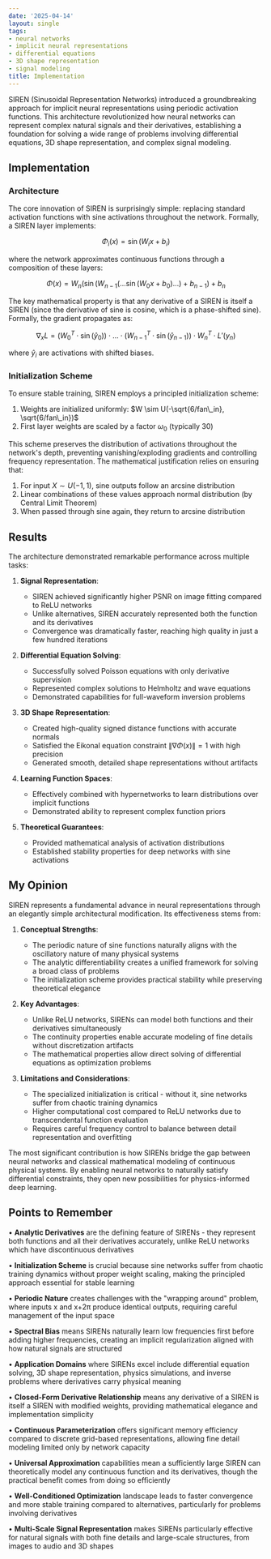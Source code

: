 ```yaml
---
date: '2025-04-14'
layout: single
tags:
- neural networks
- implicit neural representations
- differential equations
- 3D shape representation
- signal modeling
title: Implementation
---
```


SIREN (Sinusoidal Representation Networks) introduced a groundbreaking approach for implicit neural representations using periodic activation functions. This architecture revolutionized how neural networks can represent complex natural signals and their derivatives, establishing a foundation for solving a wide range of problems involving differential equations, 3D shape representation, and complex signal modeling.

## Implementation

### Architecture

The core innovation of SIREN is surprisingly simple: replacing standard activation functions with sine activations throughout the network. Formally, a SIREN layer implements:

$$\Phi_i(x) = \sin(W_i x + b_i)$$

where the network approximates continuous functions through a composition of these layers:

$$\Phi(x) = W_n(\sin(W_{n-1}(...\sin(W_0x + b_0)...) + b_{n-1}) + b_n$$

<!-- excerpt-end -->


The key mathematical property is that any derivative of a SIREN is itself a SIREN (since the derivative of sine is cosine, which is a phase-shifted sine). Formally, the gradient propagates as:

$$\nabla_x L = (W_0^T \cdot \sin(\hat{y}_0)) \cdot ... \cdot (W_{n-1}^T \cdot \sin(\hat{y}_{n-1})) \cdot W_n^T \cdot L'(y_n)$$

where $\hat{y}_i$ are activations with shifted biases.

### Initialization Scheme

To ensure stable training, SIREN employs a principled initialization scheme:

1. Weights are initialized uniformly: $W \sim U(-\sqrt{6/fan\_in}, \sqrt{6/fan\_in})$
2. First layer weights are scaled by a factor $\omega_0$ (typically 30)

This scheme preserves the distribution of activations throughout the network's depth, preventing vanishing/exploding gradients and controlling frequency representation. The mathematical justification relies on ensuring that:

1. For input $X \sim U(-1,1)$, sine outputs follow an arcsine distribution
2. Linear combinations of these values approach normal distribution (by Central Limit Theorem)
3. When passed through sine again, they return to arcsine distribution

## Results

The architecture demonstrated remarkable performance across multiple tasks:

1. **Signal Representation**:
   - SIREN achieved significantly higher PSNR on image fitting compared to ReLU networks
   - Unlike alternatives, SIREN accurately represented both the function and its derivatives
   - Convergence was dramatically faster, reaching high quality in just a few hundred iterations

2. **Differential Equation Solving**:
   - Successfully solved Poisson equations with only derivative supervision
   - Represented complex solutions to Helmholtz and wave equations
   - Demonstrated capabilities for full-waveform inversion problems

3. **3D Shape Representation**:
   - Created high-quality signed distance functions with accurate normals
   - Satisfied the Eikonal equation constraint $\|\nabla\Phi(x)\| = 1$ with high precision
   - Generated smooth, detailed shape representations without artifacts

4. **Learning Function Spaces**:
   - Effectively combined with hypernetworks to learn distributions over implicit functions
   - Demonstrated ability to represent complex function priors

5. **Theoretical Guarantees**:
   - Provided mathematical analysis of activation distributions
   - Established stability properties for deep networks with sine activations

## My Opinion

SIREN represents a fundamental advance in neural representations through an elegantly simple architectural modification. Its effectiveness stems from:

1. **Conceptual Strengths**:
   - The periodic nature of sine functions naturally aligns with the oscillatory nature of many physical systems
   - The analytic differentiability creates a unified framework for solving a broad class of problems
   - The initialization scheme provides practical stability while preserving theoretical elegance

2. **Key Advantages**:
   - Unlike ReLU networks, SIRENs can model both functions and their derivatives simultaneously
   - The continuity properties enable accurate modeling of fine details without discretization artifacts
   - The mathematical properties allow direct solving of differential equations as optimization problems

3. **Limitations and Considerations**:
   - The specialized initialization is critical - without it, sine networks suffer from chaotic training dynamics
   - Higher computational cost compared to ReLU networks due to transcendental function evaluation
   - Requires careful frequency control to balance between detail representation and overfitting

The most significant contribution is how SIRENs bridge the gap between neural networks and classical mathematical modeling of continuous physical systems. By enabling neural networks to naturally satisfy differential constraints, they open new possibilities for physics-informed deep learning.

## Points to Remember

• **Analytic Derivatives** are the defining feature of SIRENs - they represent both functions and all their derivatives accurately, unlike ReLU networks which have discontinuous derivatives

• **Initialization Scheme** is crucial because sine networks suffer from chaotic training dynamics without proper weight scaling, making the principled approach essential for stable learning

• **Periodic Nature** creates challenges with the "wrapping around" problem, where inputs x and x+2π produce identical outputs, requiring careful management of the input space

• **Spectral Bias** means SIRENs naturally learn low frequencies first before adding higher frequencies, creating an implicit regularization aligned with how natural signals are structured

• **Application Domains** where SIRENs excel include differential equation solving, 3D shape representation, physics simulations, and inverse problems where derivatives carry physical meaning

• **Closed-Form Derivative Relationship** means any derivative of a SIREN is itself a SIREN with modified weights, providing mathematical elegance and implementation simplicity

• **Continuous Parameterization** offers significant memory efficiency compared to discrete grid-based representations, allowing fine detail modeling limited only by network capacity

• **Universal Approximation** capabilities mean a sufficiently large SIREN can theoretically model any continuous function and its derivatives, though the practical benefit comes from doing so efficiently

• **Well-Conditioned Optimization** landscape leads to faster convergence and more stable training compared to alternatives, particularly for problems involving derivatives

• **Multi-Scale Signal Representation** makes SIRENs particularly effective for natural signals with both fine details and large-scale structures, from images to audio and 3D shapes